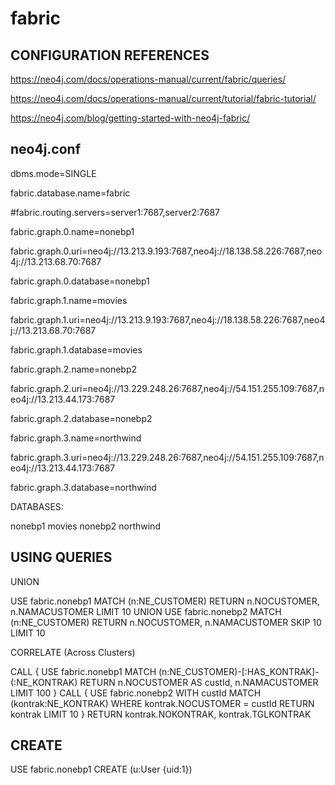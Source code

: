 # fabric


## CONFIGURATION REFERENCES

https://neo4j.com/docs/operations-manual/current/fabric/queries/ 

https://neo4j.com/docs/operations-manual/current/tutorial/fabric-tutorial/

https://neo4j.com/blog/getting-started-with-neo4j-fabric/


## neo4j.conf

dbms.mode=SINGLE

fabric.database.name=fabric

#fabric.routing.servers=server1:7687,server2:7687

fabric.graph.0.name=nonebp1

fabric.graph.0.uri=neo4j://13.213.9.193:7687,neo4j://18.138.58.226:7687,neo4j://13.213.68.70:7687

fabric.graph.0.database=nonebp1

fabric.graph.1.name=movies

fabric.graph.1.uri=neo4j://13.213.9.193:7687,neo4j://18.138.58.226:7687,neo4j://13.213.68.70:7687

fabric.graph.1.database=movies

fabric.graph.2.name=nonebp2

fabric.graph.2.uri=neo4j://13.229.248.26:7687,neo4j://54.151.255.109:7687,neo4j://13.213.44.173:7687

fabric.graph.2.database=nonebp2

fabric.graph.3.name=northwind

fabric.graph.3.uri=neo4j://13.229.248.26:7687,neo4j://54.151.255.109:7687,neo4j://13.213.44.173:7687

fabric.graph.3.database=northwind



DATABASES:

nonebp1
movies
nonebp2
northwind

## USING QUERIES

UNION

USE fabric.nonebp1
MATCH (n:NE_CUSTOMER) RETURN n.NOCUSTOMER, n.NAMACUSTOMER LIMIT 10
UNION
USE fabric.nonebp2
MATCH (n:NE_CUSTOMER) RETURN n.NOCUSTOMER, n.NAMACUSTOMER SKIP 10 LIMIT 10 


CORRELATE (Across Clusters)

CALL {
  USE fabric.nonebp1
  MATCH (n:NE_CUSTOMER)-[:HAS_KONTRAK]-(:NE_KONTRAK)
  RETURN n.NOCUSTOMER AS custId, n.NAMACUSTOMER LIMIT 100
}
CALL {
  USE fabric.nonebp2
  WITH custId
  MATCH (kontrak:NE_KONTRAK)
  WHERE kontrak.NOCUSTOMER = custId
  RETURN kontrak LIMIT 10
}
RETURN kontrak.NOKONTRAK, kontrak.TGLKONTRAK




## CREATE

USE fabric.nonebp1
CREATE (u:User {uid:1})



